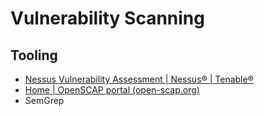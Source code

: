 # Vulnerability Scanning
## Tooling
- [Nessus Vulnerability Assessment | Nessus® | Tenable®](https://www.tenable.com/products/nessus)
- [Home | OpenSCAP portal (open-scap.org)](https://www.open-scap.org/)
- SemGrep